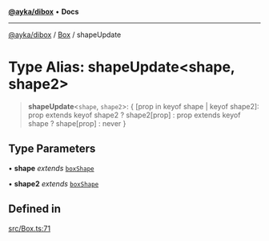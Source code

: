 [**@ayka/dibox**](../../../README.md) • **Docs**

***

[@ayka/dibox](../../../globals.md) / [Box](../README.md) / shapeUpdate

# Type Alias: shapeUpdate\<shape, shape2\>

> **shapeUpdate**\<`shape`, `shape2`\>: \{ \[prop in keyof shape \| keyof shape2\]: prop extends keyof shape2 ? shape2\[prop\] : prop extends keyof shape ? shape\[prop\] : never \}

## Type Parameters

• **shape** *extends* [`boxShape`](boxShape.md)

• **shape2** *extends* [`boxShape`](boxShape.md)

## Defined in

[src/Box.ts:71](https://github.com/AndreyMork/dibox/blob/695789d45a4ef94d6e684c565b58e5a5027b964e/src/Box.ts#L71)
